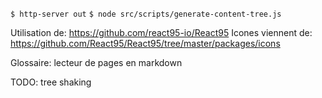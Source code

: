 `$ http-server out`
`$ node src/scripts/generate-content-tree.js`

Utilisation de: https://github.com/react95-io/React95
Icones viennent de: https://github.com/React95/React95/tree/master/packages/icons

Glossaire: lecteur de pages en markdown

TODO: tree shaking 